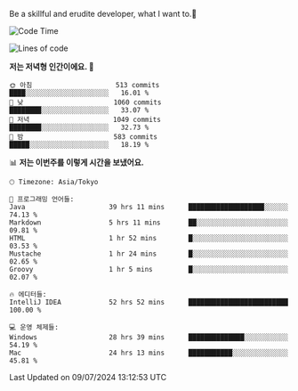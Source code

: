 Be a skillful and erudite developer, what I want to.👶

<!--START_SECTION:waka-->
![Code Time](http://img.shields.io/badge/Code%20Time-1%2C038%20hrs%202%20mins-blue)

![Lines of code](https://img.shields.io/badge/%EC%A0%80%EB%8A%94%20%EC%97%AC%ED%83%9C%EA%B9%8C%EC%A7%80%20-2.6%20million%20%EC%A4%84%EC%9D%98%20%EC%BD%94%EB%93%9C%EB%A5%BC%20%EC%9E%91%EC%84%B1%ED%96%88%EC%96%B4%EC%9A%94.-blue)

**저는 저녁형 인간이에요. 🦉** 

```text
🌞 아침                     513 commits         ████░░░░░░░░░░░░░░░░░░░░░   16.01 % 
🌆 낮　                     1060 commits        ████████░░░░░░░░░░░░░░░░░   33.07 % 
🌃 저녁                     1049 commits        ████████░░░░░░░░░░░░░░░░░   32.73 % 
🌙 밤　                     583 commits         █████░░░░░░░░░░░░░░░░░░░░   18.19 % 
```


📊 **저는 이번주를 이렇게 시간을 보냈어요.** 

```text
🕑︎ Timezone: Asia/Tokyo

💬 프로그래밍 언어들: 
Java                     39 hrs 11 mins      ███████████████████░░░░░░   74.13 % 
Markdown                 5 hrs 11 mins       ██░░░░░░░░░░░░░░░░░░░░░░░   09.81 % 
HTML                     1 hr 52 mins        █░░░░░░░░░░░░░░░░░░░░░░░░   03.53 % 
Mustache                 1 hr 24 mins        █░░░░░░░░░░░░░░░░░░░░░░░░   02.65 % 
Groovy                   1 hr 5 mins         █░░░░░░░░░░░░░░░░░░░░░░░░   02.07 % 

🔥 에디터들: 
IntelliJ IDEA            52 hrs 52 mins      █████████████████████████   100.00 % 

💻 운영 체제들: 
Windows                  28 hrs 39 mins      ██████████████░░░░░░░░░░░   54.19 % 
Mac                      24 hrs 13 mins      ███████████░░░░░░░░░░░░░░   45.81 % 
```


 Last Updated on 09/07/2024 13:12:53 UTC
<!--END_SECTION:waka-->
